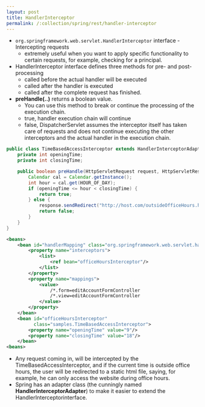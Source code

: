 ```yaml
---
layout: post
title: HandlerInterceptor
permalink: /:collection/spring/rest/handler-interceptor
---
```


- `org.springframework.web.servlet.HandlerInterceptor` interface - Intercepting requests
  - extremely useful when you want to apply specific functionality to certain requests, for example, checking for a principal. 
- HandlerInterceptor interface defines three methods for pre- and post-processing
  - called before the actual handler will be executed
  - called after the handler is executed
  - called after the complete request has finished.
- **preHandle(..)** returns a boolean value.
  - You can use this method to break or continue the processing of the execution chain.
  - true, handler execution chain will continue
  - false, DispatcherServlet assumes the interceptor itself has taken care of requests and does not continue executing the other interceptors and the actual handler in the execution chain.

```java
public class TimeBasedAccessInterceptor extends HandlerInterceptorAdapter {
    private int openingTime;
    private int closingTime;

    public boolean preHandle(HttpServletRequest request, HttpServletResponse response, Object handler) throws Exception {
        Calendar cal = Calendar.getInstance();
        int hour = cal.get(HOUR_OF_DAY);
        if (openingTime <= hour < closingTime) {
            return true;
        } else {
            response.sendRedirect("http://host.com/outsideOfficeHours.html");
            return false;
        }
    }
}
```
```xml
<beans>
    <bean id="handlerMapping" class="org.springframework.web.servlet.handler.SimpleUrlHandlerMapping">
        <property name="interceptors">
            <list>
                <ref bean="officeHoursInterceptor"/>
            </list>
        </property>
        <property name="mappings">
            <value>
                /*.form=editAccountFormController
                /*.view=editAccountFormController
            </value>
        </property>
    </bean>
    <bean id="officeHoursInterceptor"
          class="samples.TimeBasedAccessInterceptor">
        <property name="openingTime" value="9"/>
        <property name="closingTime" value="18"/>
    </bean>
<beans>
```

- Any request coming in, will be intercepted by the TimeBasedAccessInterceptor, and if the current time is outside office hours, the user will be redirected to a static html file, saying, for example, he can only access the website during office hours.
- Spring has an adapter class (the cunningly named **HandlerInterceptorAdapter**) to make it easier to extend the HandlerInterceptorinterface.
